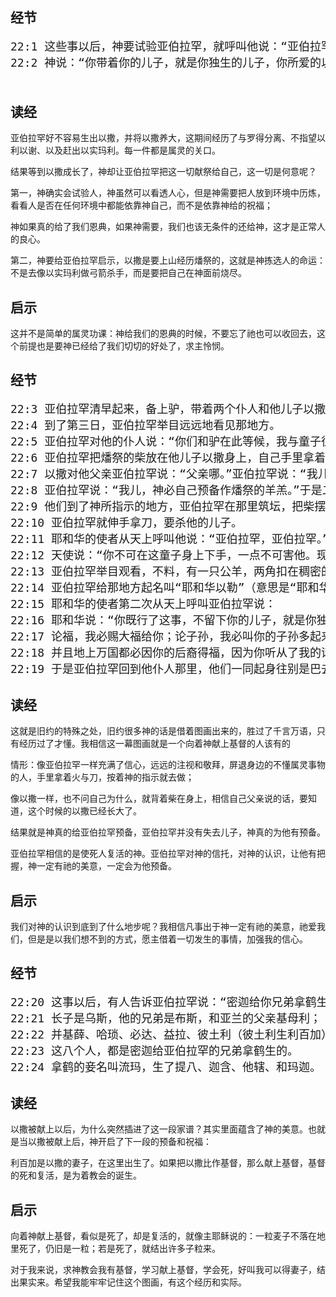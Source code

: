 ## 经节

<pre style="font-size: 18px;">
22:1 这些事以后，神要试验亚伯拉罕，就呼叫他说：“亚伯拉罕。”他说：“我在这里。”
22:2 神说：“你带着你的儿子，就是你独生的儿子，你所爱的以撒，往摩利亚地去，在我所要指示你的山上，把他献为燔祭。”

</pre>

## 读经

亚伯拉罕好不容易生出以撒，并将以撒养大，这期间经历了与罗得分离、不指望以利以谢、以及赶出以实玛利。每一件都是属灵的关口。

结果等到以撒成长了，神却让亚伯拉罕把这一切献祭给自己，这一切是何意呢？

第一，神确实会试验人，神虽然可以看透人心，但是神需要把人放到环境中历炼，看看人是否在任何环境中都能依靠神自己，而不是依靠神给的祝福；

神如果真的给了我们恩典，如果神需要，我们也该无条件的还给神，这才是正常人的良心。

第二，神要给亚伯拉罕启示，以撒是要上山经历燔祭的，这就是神拣选人的命运：不是去像以实玛利做弓箭杀手，而是要把自己在神面前烧尽。

## 启示

这并不是简单的属灵功课：神给我们的恩典的时候，不要忘了祂也可以收回去，这个前提也是要神已经给了我们切切的好处了，求主怜悯。

## 经节

<pre style="font-size: 18px;">
22:3 亚伯拉罕清早起来，备上驴，带着两个仆人和他儿子以撒，也劈好了燔祭的柴，就起身往神所指示他的地方去了。
22:4 到了第三日，亚伯拉罕举目远远地看见那地方。
22:5 亚伯拉罕对他的仆人说：“你们和驴在此等候，我与童子往那里去拜一拜，就回到你们这里来。”
22:6 亚伯拉罕把燔祭的柴放在他儿子以撒身上，自己手里拿着火与刀。于是二人同行。
22:7 以撒对他父亲亚伯拉罕说：“父亲哪。”亚伯拉罕说：“我儿，我在这里。”以撒说：“请看，火与柴都有了，但燔祭的羊羔在哪里呢？”
22:8 亚伯拉罕说：“我儿，神必自己预备作燔祭的羊羔。”于是二人同行。
22:9 他们到了神所指示的地方，亚伯拉罕在那里筑坛，把柴摆好，捆绑他的儿子以撒，放在坛的柴上。
22:10 亚伯拉罕就伸手拿刀，要杀他的儿子。
22:11 耶和华的使者从天上呼叫他说：“亚伯拉罕，亚伯拉罕。”他说：“我在这里。”
22:12 天使说：“你不可在这童子身上下手，一点不可害他。现在我知道你是敬畏神的了，因为你没有将你的儿子，就是你独生的儿子，留下不给我。”
22:13 亚伯拉罕举目观看，不料，有一只公羊，两角扣在稠密的小树中。亚伯拉罕就取了那只公羊来，献为燔祭，代替他的儿子。
22:14 亚伯拉罕给那地方起名叫“耶和华以勒”（意思是“耶和华必预备”），直到今日人还说：“在耶和华的山上必有预备。”
22:15 耶和华的使者第二次从天上呼叫亚伯拉罕说：
22:16 耶和华说：“你既行了这事，不留下你的儿子，就是你独生的儿子，我便指着自己起誓说：
22:17 论福，我必赐大福给你；论子孙，我必叫你的子孙多起来，如同天上的星、海边的沙。你子孙必得着仇敌的城门。
22:18 并且地上万国都必因你的后裔得福，因为你听从了我的话。”
22:19 于是亚伯拉罕回到他仆人那里，他们一同起身往别是巴去，亚伯拉罕就住在别是巴。
</pre>

## 读经

这就是旧约的特殊之处，旧约很多神的话是借着图画出来的，胜过了千言万语，只有经历过了才懂。我相信这一幕图画就是一个向着神献上基督的人该有的

情形：像亚伯拉罕一样充满了信心，远远的注视和敬拜，屏退身边的不懂属灵事物的人，手里拿着火与刀，按着神的指示就去做；

像以撒一样，也不问自己为什么，就背着柴在身上，相信自己父亲说的话，要知道，这个时候的以撒已经长大了。

结果就是神真的给亚伯拉罕预备，亚伯拉罕并没有失去儿子，神真的为他有预备。

亚伯拉罕相信的是使死人复活的神。亚伯拉罕对神的信托，对神的认识，让他有把握，神一定有祂的美意，一定会为他预备。

## 启示

我们对神的认识到底到了什么地步呢？我相信凡事出于神一定有祂的美意，祂爱我们，但是是以我们想不到的方式，愿主借着一切发生的事情，加强我的信心。

## 经节

<pre style="font-size: 18px;">
22:20 这事以后，有人告诉亚伯拉罕说：“密迦给你兄弟拿鹤生了几个儿子——”
22:21 长子是乌斯，他的兄弟是布斯，和亚兰的父亲基母利；
22:22 并基薛、哈琐、必达、益拉、彼土利（彼土利生利百加）；
22:23 这八个人，都是密迦给亚伯拉罕的兄弟拿鹤生的。
22:24 拿鹤的妾名叫流玛，生了提八、迦含、他辖、和玛迦。
</pre>

## 读经

以撒被献上以后，为什么突然插进了这一段家谱？其实里面蕴含了神的美意。也就是当以撒被献上后，神开启了下一段的预备和祝福：

利百加是以撒的妻子，在这里出生了。如果把以撒比作基督，那么献上基督，基督的死和复活，是为着教会的诞生。

## 启示

向着神献上基督，看似是死了，却是复活的，就像主耶稣说的：一粒麦子不落在地里死了，仍旧是一粒；若是死了，就结出许多子粒来。

对于我来说，求神教会我有基督，学习献上基督，学会死，好叫我可以得妻子，结出果实来。希望我能牢牢记住这个图画，有这个经历和实际。
